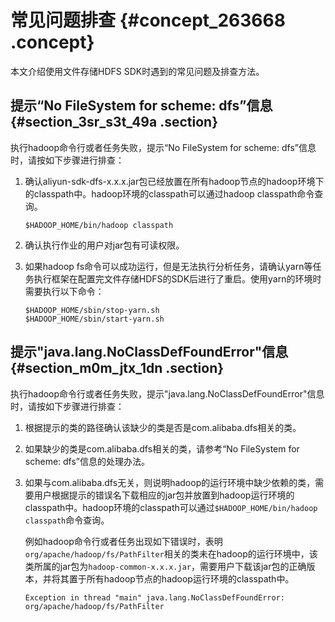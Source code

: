 # 常见问题排查 {#concept_263668 .concept}

本文介绍使用文件存储HDFS SDK时遇到的常见问题及排查方法。

## 提示“No FileSystem for scheme: dfs”信息 {#section_3sr_s3t_49a .section}

执行hadoop命令行或者任务失败，提示“No FileSystem for scheme: dfs”信息时，请按如下步骤进行排查：

1.  确认aliyun-sdk-dfs-x.x.x.jar包已经放置在所有hadoop节点的hadoop环境下的classpath中。hadoop环境的classpath可以通过hadoop classpath命令查询。

    ``` {#codeblock_pnb_wao_b77}
    $HADOOP_HOME/bin/hadoop classpath
    ```

2.  确认执行作业的用户对jar包有可读权限。
3.  如果hadoop fs命令可以成功运行，但是无法执行分析任务，请确认yarn等任务执行框架在配置完文件存储HDFS的SDK后进行了重启。使用yarn的环境时需要执行以下命令：

    ``` {#codeblock_bye_2q0_w0z}
    $HADOOP_HOME/sbin/stop-yarn.sh
    $HADOOP_HOME/sbin/start-yarn.sh
    ```


## 提示"java.lang.NoClassDefFoundError"信息 {#section_m0m_jtx_1dn .section}

执行hadoop命令行或者任务失败，提示"java.lang.NoClassDefFoundError"信息时，请按如下步骤进行排查：

1.  根据提示的类的路径确认该缺少的类是否是com.alibaba.dfs相关的类。
2.  如果缺少的类是com.alibaba.dfs相关的类，请参考“No FileSystem for scheme: dfs”信息的处理办法。
3.  如果与com.alibaba.dfs无关，则说明hadoop的运行环境中缺少依赖的类，需要用户根据提示的错误名下载相应的jar包并放置到hadoop运行环境的classpath中。hadoop环境的classpath可以通过`$HADOOP_HOME/bin/hadoop classpath`命令查询。

    例如hadoop命令行或者任务出现如下错误时，表明`org/apache/hadoop/fs/PathFilter`相关的类未在hadoop的运行环境中，该类所属的jar包为`hadoop-common-x.x.x.jar`，需要用户下载该jar包的正确版本，并将其置于所有hadoop节点的hadoop运行环境的classpath中。

    ``` {#codeblock_8qj_b74_si7}
    Exception in thread "main" java.lang.NoClassDefFoundError: org/apache/hadoop/fs/PathFilter
    ```


